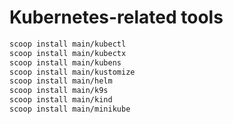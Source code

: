 # Kubernetes-related tools

```sh
scoop install main/kubectl
scoop install main/kubectx
scoop install main/kubens
scoop install main/kustomize
scoop install main/helm
scoop install main/k9s
scoop install main/kind
scoop install main/minikube
```
